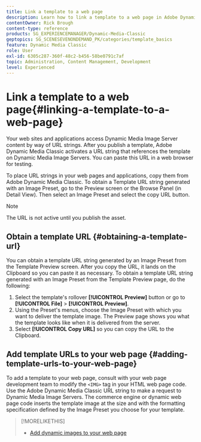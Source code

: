 ```yaml
---
title: Link a template to a web page
description: Learn how to link a template to a web page in Adobe Dynamic Media Classic.
contentOwner: Rick Brough
content-type: reference
products: SG_EXPERIENCEMANAGER/Dynamic-Media-Classic
geptopics: SG_SCENESEVENONDEMAND_PK/categories/template_basics
feature: Dynamic Media Classic
role: User
exl-id: 6305c287-360f-48c2-b456-58be0791c7af
topic: Administration, Content Management, Development
level: Experienced
---
```

# Link a template to a web page{#linking-a-template-to-a-web-page}

Your web sites and applications access Dynamic Media Image Server content by way of URL strings. After you publish a template, Adobe Dynamic Media Classic activates a URL string that references the template on Dynamic Media Image Servers. You can paste this URL in a web browser for testing.

To place URL strings in your web pages and applications, copy them from Adobe Dynamic Media Classic. To obtain a Template URL string generated with an Image Preset, go to the Preview screen or the Browse Panel (in Detail View). Then select an Image Preset and select the copy URL button.

>[!NOTE]
>
>The URL is not active until you publish the asset.

## Obtain a template URL {#obtaining-a-template-url}

You can obtain a template URL string generated by an Image Preset from the Template Preview screen. After you copy the URL, it lands on the Clipboard so you can paste it as necessary. To obtain a template URL string generated with an Image Preset from the Template Preview page, do the following:

1. Select the template's rollover **[!UICONTROL Preview]** button or go to **[!UICONTROL File]** > **[!UICONTROL Preview]**.
1. Using the Preset's menus, choose the Image Preset with which you want to deliver the template image. The Preview page shows you what the template looks like when it is delivered from the server.
1. Select **[!UICONTROL Copy URL]** so you can copy the URL to the Clipboard.

## Add template URLs to your web page {#adding-template-urls-to-your-web-page}

To add a template to your web page, consult with your web page development team to modify the `<IMG>` tag in your HTML web page code. Use the Adobe Dynamic Media Classic URL string to make a request to Dynamic Media Image Servers. The commerce engine or dynamic web page code inserts the template image at the size and with the formatting specification defined by the Image Preset you choose for your template.

>[!MORELIKETHIS]
>
>* [Add dynamic images to your web page](linking-urls-web-application.md#adding_dynamic_images_to_your_web_page)

